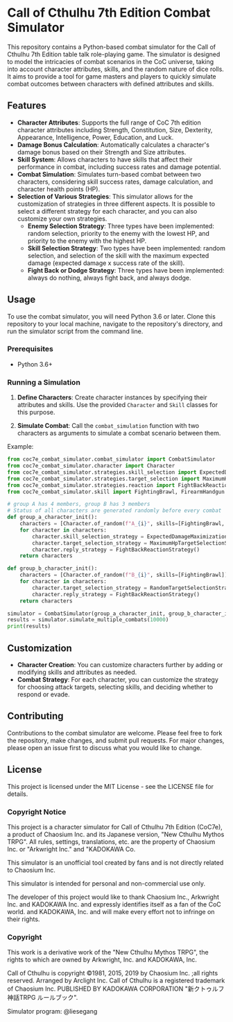 # Call of Cthulhu 7th Edition Combat Simulator

This repository contains a Python-based combat simulator for the Call of Cthulhu 7th Edition table talk role-playing game. The simulator is designed to model the intricacies of combat scenarios in the CoC universe, taking into account character attributes, skills, and the random nature of dice rolls. It aims to provide a tool for game masters and players to quickly simulate combat outcomes between characters with defined attributes and skills.

## Features

- **Character Attributes**: Supports the full range of CoC 7th edition character attributes including Strength, Constitution, Size, Dexterity, Appearance, Intelligence, Power, Education, and Luck.
- **Damage Bonus Calculation**: Automatically calculates a character's damage bonus based on their Strength and Size attributes.
- **Skill System**: Allows characters to have skills that affect their performance in combat, including success rates and damage potential.
- **Combat Simulation**: Simulates turn-based combat between two characters, considering skill success rates, damage calculation, and character health points (HP).
- **Selection of Various Strategies**: This simulator allows for the customization of strategies in three different aspects. It is possible to select a different strategy for each character, and you can also customize your own strategies.
  - **Enemy Selection Strategy**: Three types have been implemented: random selection, priority to the enemy with the lowest HP, and priority to the enemy with the highest HP.
  - **Skill Selection Strategy**: Two types have been implemented: random selection, and selection of the skill with the maximum expected damage (expected damage x success rate of the skill).
  - **Fight Back or Dodge Strategy**: Three types have been implemented: always do nothing, always fight back, and always dodge.

## Usage

To use the combat simulator, you will need Python 3.6 or later. Clone this repository to your local machine, navigate to the repository's directory, and run the simulator script from the command line.

### Prerequisites

- Python 3.6+

### Running a Simulation

1. **Define Characters**: Create character instances by specifying their attributes and skills. Use the provided `Character` and `Skill` classes for this purpose.

2. **Simulate Combat**: Call the `combat_simulation` function with two characters as arguments to simulate a combat scenario between them.

Example:


```python
from coc7e_combat_simulator.combat_simulator import CombatSimulator
from coc7e_combat_simulator.character import Character
from coc7e_combat_simulator.strategies.skill_selection import ExpectedDamageMaximizationSkillSelectionStrategy
from coc7e_combat_simulator.strategies.target_selection import MaximumHpTargetSelectionStrategy, RandomTargetSelectionStrategy
from coc7e_combat_simulator.strategies.reaction import FightBackReactionStrategy
from coc7e_combat_simulator.skill import FightingBrawl, FirearmHandgun

# group A has 4 members, group B has 3 members
# Status of all characters are generated randomly before every combat
def group_a_character_init():
    characters = [Character.of_random(f"A_{i}", skills=[FightingBrawl, FirearmHandgun]) for i in range(4)]
    for character in characters:
        character.skill_selection_strategy = ExpectedDamageMaximizationSkillSelectionStrategy()
        character.target_selection_strategy = MaximumHpTargetSelectionStrategy()
        character.reply_strategy = FightBackReactionStrategy()
    return characters

def group_b_character_init():
    characters = [Character.of_random(f"B_{i}", skills=[FightingBrawl]) for i in range(3)]
    for character in characters:
        character.target_selection_strategy = RandomTargetSelectionStrategy()
        character.reply_strategy = FightBackReactionStrategy()
    return characters

simulator = CombatSimulator(group_a_character_init, group_b_character_init)
results = simulator.simulate_multiple_combats(10000)
print(results)

```

## Customization

- **Character Creation**: You can customize characters further by adding or modifying skills and attributes as needed.
- **Combat Strategy**: For each character, you can customize the strategy for choosing attack targets, selecting skills, and deciding whether to respond or evade.

## Contributing

Contributions to the combat simulator are welcome. Please feel free to fork the repository, make changes, and submit pull requests. For major changes, please open an issue first to discuss what you would like to change.

## License

This project is licensed under the MIT License - see the LICENSE file for details.

### Copyright Notice

This project is a character simulator for Call of Cthulhu 7th Edition (CoC7e), a product of Chaosium Inc. and its Japanese version, "New Cthulhu Mythos TRPG". All rules, settings, translations, etc. are the property of Chaosium Inc. or "Arkwright Inc." and "KADOKAWA Co.

This simulator is an unofficial tool created by fans and is not directly related to Chaosium Inc.

This simulator is intended for personal and non-commercial use only.

The developer of this project would like to thank Chaosium Inc., Arkwright Inc. and KADOKAWA Inc. and expressly identifies itself as a fan of the CoC world. and KADOKAWA, Inc. and will make every effort not to infringe on their rights.

### Copyright

This work is a derivative work of the "New Cthulhu Mythos TRPG", the rights to which are owned by Arkwright, Inc. and KADOKAWA, Inc.

Call of Cthulhu is copyright ©1981, 2015, 2019 by Chaosium Inc. ;all rights reserved. Arranged by Arclight Inc.
Call of Cthulhu is a registered trademark of Chaosium Inc.
PUBLISHED BY KADOKAWA CORPORATION "新クトゥルフ神話TRPG ルールブック".

Simulator program: @liesegang